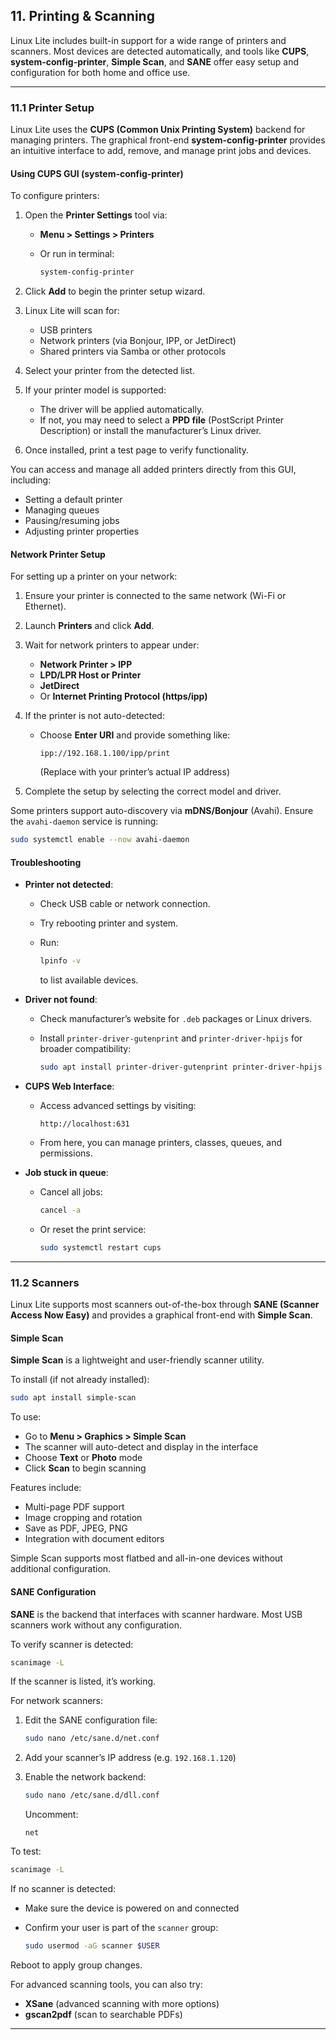 ## 11. Printing & Scanning

Linux Lite includes built-in support for a wide range of printers and scanners. Most devices are detected automatically, and tools like **CUPS**, **system-config-printer**, **Simple Scan**, and **SANE** offer easy setup and configuration for both home and office use.

---

### 11.1 Printer Setup

Linux Lite uses the **CUPS (Common Unix Printing System)** backend for managing printers. The graphical front-end **system-config-printer** provides an intuitive interface to add, remove, and manage print jobs and devices.

#### Using CUPS GUI (system-config-printer)

To configure printers:

1. Open the **Printer Settings** tool via:

   * **Menu > Settings > Printers**
   * Or run in terminal:

     ```bash
     system-config-printer
     ```

2. Click **Add** to begin the printer setup wizard.

3. Linux Lite will scan for:

   * USB printers
   * Network printers (via Bonjour, IPP, or JetDirect)
   * Shared printers via Samba or other protocols

4. Select your printer from the detected list.

5. If your printer model is supported:

   * The driver will be applied automatically.
   * If not, you may need to select a **PPD file** (PostScript Printer Description) or install the manufacturer’s Linux driver.

6. Once installed, print a test page to verify functionality.

You can access and manage all added printers directly from this GUI, including:

* Setting a default printer
* Managing queues
* Pausing/resuming jobs
* Adjusting printer properties

#### Network Printer Setup

For setting up a printer on your network:

1. Ensure your printer is connected to the same network (Wi-Fi or Ethernet).

2. Launch **Printers** and click **Add**.

3. Wait for network printers to appear under:

   * **Network Printer > IPP**
   * **LPD/LPR Host or Printer**
   * **JetDirect**
   * Or **Internet Printing Protocol (https/ipp)**

4. If the printer is not auto-detected:

   * Choose **Enter URI** and provide something like:

     ```
     ipp://192.168.1.100/ipp/print
     ```

     (Replace with your printer’s actual IP address)

5. Complete the setup by selecting the correct model and driver.

Some printers support auto-discovery via **mDNS/Bonjour** (Avahi). Ensure the `avahi-daemon` service is running:

```bash
sudo systemctl enable --now avahi-daemon
```

#### Troubleshooting

* **Printer not detected**:

  * Check USB cable or network connection.
  * Try rebooting printer and system.
  * Run:

    ```bash
    lpinfo -v
    ```

    to list available devices.

* **Driver not found**:

  * Check manufacturer’s website for `.deb` packages or Linux drivers.
  * Install `printer-driver-gutenprint` and `printer-driver-hpijs` for broader compatibility:

    ```bash
    sudo apt install printer-driver-gutenprint printer-driver-hpijs
    ```

* **CUPS Web Interface**:

  * Access advanced settings by visiting:

    ```
    http://localhost:631
    ```
  * From here, you can manage printers, classes, queues, and permissions.

* **Job stuck in queue**:

  * Cancel all jobs:

    ```bash
    cancel -a
    ```
  * Or reset the print service:

    ```bash
    sudo systemctl restart cups
    ```

---

### 11.2 Scanners

Linux Lite supports most scanners out-of-the-box through **SANE (Scanner Access Now Easy)** and provides a graphical front-end with **Simple Scan**.

#### Simple Scan

**Simple Scan** is a lightweight and user-friendly scanner utility.

To install (if not already installed):

```bash
sudo apt install simple-scan
```

To use:

* Go to **Menu > Graphics > Simple Scan**
* The scanner will auto-detect and display in the interface
* Choose **Text** or **Photo** mode
* Click **Scan** to begin scanning

Features include:

* Multi-page PDF support
* Image cropping and rotation
* Save as PDF, JPEG, PNG
* Integration with document editors

Simple Scan supports most flatbed and all-in-one devices without additional configuration.

#### SANE Configuration

**SANE** is the backend that interfaces with scanner hardware. Most USB scanners work without any configuration.

To verify scanner is detected:

```bash
scanimage -L
```

If the scanner is listed, it’s working.

For network scanners:

1. Edit the SANE configuration file:

   ```bash
   sudo nano /etc/sane.d/net.conf
   ```
2. Add your scanner’s IP address (e.g. `192.168.1.120`)
3. Enable the network backend:

   ```bash
   sudo nano /etc/sane.d/dll.conf
   ```

   Uncomment:

   ```
   net
   ```

To test:

```bash
scanimage -L
```

If no scanner is detected:

* Make sure the device is powered on and connected
* Confirm your user is part of the `scanner` group:

  ```bash
  sudo usermod -aG scanner $USER
  ```

Reboot to apply group changes.

For advanced scanning tools, you can also try:

* **XSane** (advanced scanning with more options)
* **gscan2pdf** (scan to searchable PDFs)

---

